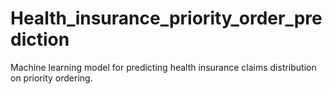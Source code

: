 # Health_insurance_priority_order_prediction
Machine learning model for predicting health insurance claims distribution on priority ordering.
